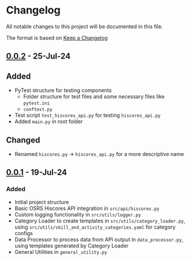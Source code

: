 # Changelog
All notable changes to this project will be documented in this file.

The format is based on [Keep a Changelog](https://keepachangelog.com/en/1.1.0/)

## [0.0.2] - 25-Jul-24

## Added

- PyTest structure for testing components
    - Folder structure for test files and some necessary files like `pytest.ini`
    - `conftest.py`
- Test script `test_hiscores_api.py` for testing `hiscores_api.py`
- Added `main.py` in root folder

## Changed

- Renamed `hiscores.py` -> `hiscores_api.py` for a more descriptive name

## [0.0.1] - 19-Jul-24

### Added

- Initial project structure
- Basic OSRS Hiscores API integration in `src/api/hiscores.py`
- Custom logging functionality in `src/utils/logger.py`
- Category Loader to create templates in `src/utils/category_loader.py`, using `src/utils/skill_and_activity_categories.yaml` for category configs
- Data Processor to process data from API output in `data_processor.py`, using templates generated by Category Loader
- General Utilities in `general_utility.py`

[0.0.2]: https://github.com/Yokamin/osrs-hiscores-analysis/commit/38da6e3
[0.0.1]: https://github.com/Yokamin/osrs-hiscores-analysis/commit/3f99090
